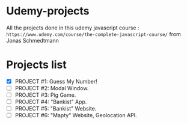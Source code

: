 # Udemy-projects

All the projects done in this udemy javascript course :
`https://www.udemy.com/course/the-complete-javascript-course/`
from Jonas Schmedtmann

# Projects list
- [x] PROJECT #1: Guess My Number!
- [ ] PROJECT #2: Modal Window.
- [ ] PROJECT #3: Pig Game.
- [ ] PROJECT #4: "Bankist" App.
- [ ] PROJECT #5: "Bankist" Website.
- [ ] PROJECT #6: "Mapty" Website, Geolocation API.
